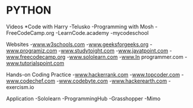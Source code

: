 # PYTHON

Videos 
*Code with Harry
-Telusko
-Programming with Mosh
-FreeCodeCamp.org
-LearnCode.academy
-mycodeschool

Websites
-www.w3schools.com
-www.geeksforgeeks.org
-www.programiz.com
-www.studytoight.com
-www.javatpoint.com
-www.freecodecamp.org
-www.sololearn.com
-www.In programmer.com
-www.tutorialspoint.com

Hands-on Coding Practice
-www.hackerrank.com
-www.topcoder.com
-www.codechef.com
-www.codebyte.com
-www.hackerearth.com
-exercism.io

Application
-Sololearn
-ProgrammingHub
-Grasshopper
-Mimo
